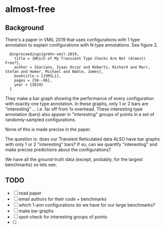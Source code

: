 almost-free
===


Background
---

There's a paper in VMIL 2019 that uses configurations with 1 type annotation
 to explain configurations with N type annotations.
See figure 2.

```
  @inproceedings{grmhn-vmil-2019,
    title = {Which of My Transient Type Checks Are Not (Almost) Free?},
    author = {Gariano, Isaac Oscar and Roberts, Richard and Marr, Stefan and Homer, Michael and Noble, James},
    booktitle = {{VMIL}},
    pages = {58--66},
    year = {2019}
  }
```

They make a bar graph showing the performance of every configuration with
 exactly one type annotation.
In these graphs, only 1 or 2 bars are "interesting" ... i.e. far off from 1x
 overhead.
These interesting type annotation (bars) also appear in "interesting" groups
 of points in a set of randomly-sampled configurations.

None of this is made precise in the paper.

The question is: does our Transient Reticulated data ALSO have bar graphs with
 only 1 or 2 "interesting" bars?
If so, can we quantify "interesting" and make precise predictions about the
 configurations?

We have all the ground-truth data (except, probably, for the largest benchmarks)
 so lets see.


TODO
---

- [ ] read paper
- [ ] email authors for their code + benchmarks
- [ ] which 1-ann configurations do we have for our large benchmarks?
- [ ] make bar graphs
- [ ] spot-check for interesting groups of points
- [ ] 

